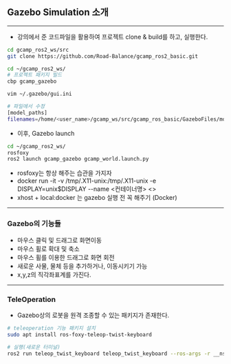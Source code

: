 ## Gazebo Simulation 소개

---------------

 - 강의에서 준 코드파일을 활용하여 프로젝트 clone & build를 하고, 실행한다.

```bash
cd gcamp_ros2_ws/src
git clone https://github.com/Road-Balance/gcamp_ros2_basic.git

cd ~/gcamp_ros2_ws/
# 프로젝트 패키지 빌드
cbp gcamp_gazebo
```

```bash
vim ~/.gazebo/gui.ini

# 파일에서 수정
[model_paths]
filenames=/home/<user_name>/gcamp_ws/src/gcamp_ros_basic/GazeboFiles/models
```

 - 이후, Gazebo launch

```bash
cd ~/gcamp_ros2_ws/
rosfoxy
ros2 launch gcamp_gazebo gcamp_world.launch.py
```

 - rosfoxy는 항상 해주는 습관을 가지자
 - docker run -it -v /tmp/.X11-unix:/tmp/.X11-unix -e DISPLAY=unix$DISPLAY --name <컨테이너명> <> 
 - xhost + local:docker 는 gazebo 실행 전 꼭 해주기 (Docker)

------------------------
### Gazebo의 기능들

 - 마우스 클릭 및 드래그로 화면이동
 - 마우스 휠로 확대 및 축소
 - 마우스 휠를 이용한 드래그로 화면 회전
 - 새로운 사물, 물체 등을 추가하거나, 이동시키기 가능
 - x,y,z의 직각좌표계를 가진다.

------------------------
### TeleOperation

 - Gazebo상의 로봇을 원격 조종할 수 있는 패키지가 존재한다.

```bash
# teleoperation 기능 패키지 설치
sudo apt install ros-foxy-teleop-twist-keyboard

# 실행(새로운 터미널)
ros2 run teleop_twist_keyboard teleop_twist_keyboard --ros-args -r __ns:=/skidbot
```

